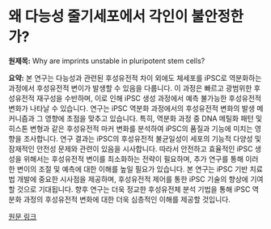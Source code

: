 # 왜 다능성 줄기세포에서 각인이 불안정한가?

**원제목:** Why are imprints unstable in pluripotent stem cells?

**요약:** 본 연구는 다능성과 관련된 후성유전적 차이 외에도 체세포를 iPSC로 역분화하는 과정에서 후성유전적 변이가 발생할 수 있음을 다룹니다. 이 과정은 빠르고 광범위한 후성유전적 재구성을 수반하며, 이로 인해 iPSC 생성 과정에서 예측 불가능한 후성유전적 변화가 나타날 수 있습니다.  연구는 iPSC 역분화 과정에서의 후성유전적 변화의 발생 메커니즘과 그 영향에 초점을 맞추고 있습니다.  특히,  역분화 과정 중 DNA 메틸화 패턴 및 히스톤 변형과 같은 후성유전적 마커 변화를 분석하여 iPSC의 품질과 기능에 미치는 영향을 조사합니다.  연구 결과는 iPSC의 후성유전적 불균일성이 세포의 기능적 다양성 및 잠재적인 안전성 문제와 관련이 있음을 시사합니다.  따라서 안전하고 효율적인 iPSC 생성을 위해서는 후성유전적 변이를 최소화하는 전략이 필요하며,  추가 연구를 통해 이러한 변이의 조절 및 예측에 대한 이해를 높일 필요가 있습니다.  본 연구는 iPSC 기반 치료법 개발에 중요한 시사점을 제공하며,  후성유전적 제어를 통한 iPSC 기술의 향상에 기여할 것으로 기대됩니다.  향후 연구는  더욱 정교한 후성유전체 분석 기법을 통해  iPSC 역분화 과정의 후성유전적 변화에 대한 더욱 심층적인 이해를 제공할 것입니다.

[원문 링크](https://portlandpress.com/biochemsoctrans/article/doi/10.1042/BST20243003/236320)
